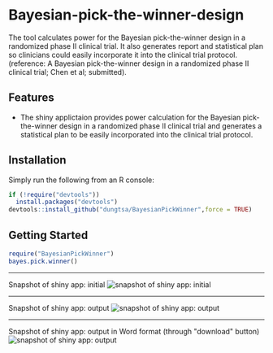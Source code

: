 # Bayesian-pick-the-winner-design
The tool calculates power for the Bayesian pick-the-winner design in a randomized phase II clinical trial. It also generates report and statistical plan so clinicians could easily incorporate it into the clinical trial protocol.
(reference: A Bayesian pick-the-winner design in a randomized phase II clinical trial; Chen et al; submitted).

## Features

* The shiny applictaion provides power calculation for the Bayesian pick-the-winner design in a randomized phase II clinical trial and generates a statistical plan to be easily incorporated  into the clinical trial protocol. 

## Installation

Simply run the following from an R console:

```r
if (!require("devtools"))
  install.packages("devtools")
devtools::install_github("dungtsa/BayesianPickWinner",force = TRUE)
```

## Getting Started

```r
require("BayesianPickWinner")
bayes.pick.winner()
```
-------------------------------
Snapshot of shiny app: initial 
![snapshot of shiny app: initial](inst/img/powershiny1.png)

-------------------------------
Snapshot of shiny app: output
![snapshot of shiny app: output](inst/img/powershiny2.png)

-------------------------------
Snapshot of shiny app: output in Word format (through "download" button)
![snapshot of shiny app: output](inst/img/powershiny3.png)
